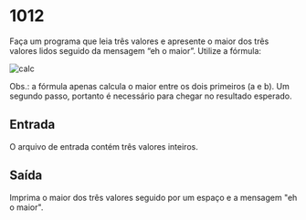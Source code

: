 # 1012

Faça um programa que leia três valores e apresente o maior dos três valores lidos seguido da mensagem “eh o maior”. Utilize a fórmula:

![calc](https://resources.urionlinejudge.com.br/gallery/images/problems/UOJ_1013.png)

Obs.: a fórmula apenas calcula o maior entre os dois primeiros (a e b). Um segundo passo, portanto é necessário para chegar no resultado esperado.

## Entrada

O arquivo de entrada contém três valores inteiros.

## Saída

Imprima o maior dos três valores seguido por um espaço e a mensagem "eh o maior".